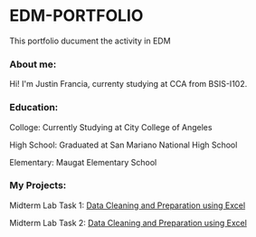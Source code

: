 # EDM-PORTFOLIO
This portfolio ducument the activity in EDM
### About me:
Hi! I'm Justin Francia, currenty studying at CCA from BSIS-I102.

### Education:
Colloge: Currently Studying at City College of Angeles

High School: Graduated at San Mariano National High School

Elementary: Maugat Elementary School


### My Projects:
Midterm Lab Task 1: [Data Cleaning and Preparation using Excel](Midterm%20Task%201/task1.md)

Midterm Lab Task 2: [Data Cleaning and Preparation using Excel](Midterm%20task-%202.md)
